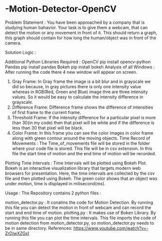 # -Motion-Detector-OpenCV

Problem Statement : 
You have been approached by a company that is studying human bahavior. Your task is to give them a webcam, that can detect the motion or any movement in front of it. This should return a graph, this graph should contain for how long the human/object was in front of the camera.

Solution Logic : 


Additional Python Libraries Required :
OpenCV
   pip install opencv-python
Pandas
   pip install pandas
Bokeh
  pip install bokeh
Analysis of all Windows :
After running the code there 4 new window will appear on screen.

1. Gray Frame:
In Gray frame the image is a bit blur and in grayscale we did so because, In gray pictures there is only one intensity value whereas in RGB(Red, Green and Blue) image thre are three intensity values. So it would be easy to calculate the intensity difference in grayscale.
2. Difference Frame:
Difference frame shows the difference of intensities of first frame to the current frame.
3. Threshold Frame:
If the intensity difference for a particular pixel is more than 30(in my code) then that pixel will be white and if the difference is less than 30 that pixel will be black.
4. Color Frame:
In this frame you can see the color images in color frame along with green contour around the moving objects.
Time Record of Movements :
The Time_of_movements file will be stored in the folder where your code file is stored. This file will be in csv extension. In this file the start time of motion and the end time of motion will be recorded.

Plotting Time Intervals :
Time Intervals will be plotted using Bokeh Plot. Bokeh is an interactive visualization library that targets modern web browsers for presentation. Here, the time intervals are collected by the csv file and then plotted using Bokeh. The green color shows that an object was under motion, time is displayed in milisecond(ms).

Usage :
The Repository contains 2 python files :

motion_detector.py :
It conatins the code for Motion Detection. By running this file you can detect the motion in front of webcam and can record the start and end time of motion.
plotting.py :
It makes use of Boken Library. By running this file you can plot the time intervals. This file imports the code of motion detection from motion_detector.py, so motion_detector.py needs to be in same directory.
References:
https://www.youtube.com/watch?v=-ZrDjwXZGxI

